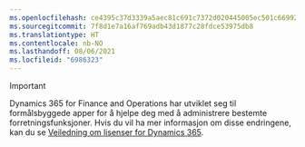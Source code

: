 ```yaml
---
ms.openlocfilehash: ce4395c37d3339a5aec81c691c7372d020445005ec501c669927ce1fbee2faae
ms.sourcegitcommit: 7f8d1e7a16af769adb43d1877c28fdce53975db8
ms.translationtype: HT
ms.contentlocale: nb-NO
ms.lasthandoff: 08/06/2021
ms.locfileid: "6986323"
---
```

> [!IMPORTANT]
> Dynamics 365 for Finance and Operations har utviklet seg til formålsbyggede apper for å hjelpe deg med å administrere bestemte forretningsfunksjoner. Hvis du vil ha mer informasjon om disse endringene, kan du se [Veiledning om lisenser for Dynamics 365](https://mbs.microsoft.com/Files/public/365/Dynamics365LicensingGuide.pdf).
 
